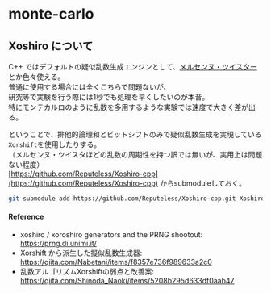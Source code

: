 # monte-carlo

## Xoshiro について
C++ ではデフォルトの疑似乱数生成エンジンとして、[メルセンヌ・ツイスター](https://cpprefjp.github.io/reference/random/mt19937.html)とか色々使える。  
普通に使用する場合には全くこちらで問題ないが、  
研究等で実験を行う際には1秒でも処理を早くしたいのが本音。  
特にモンテカルロのように乱数を多用するような実験では速度で大きく差が出る。  

ということで、排他的論理和とビットシフトのみで疑似乱数生成を実現している`Xorshift`を使用したりする。  
（メルセンヌ・ツイスタほどの乱数の周期性を持つ訳では無いが、実用上は問題ない程度）  
[https://github.com/Reputeless/Xoshiro-cpp](https://github.com/Reputeless/Xoshiro-cpp) からsubmoduleしておく。  

```bash
git submodule add https://github.com/Reputeless/Xoshiro-cpp.git Xoshiro 
```

#### Reference
* xoshiro / xoroshiro generators and the PRNG shootout: https://prng.di.unimi.it/
* Xorshift から派生した擬似乱数生成器: https://qiita.com/Nabetani/items/f8357e736f989633a2c0
* 乱数アルゴリズムXorshiftの弱点と改善案: https://qiita.com/Shinoda_Naoki/items/5208b295d633df0aab47